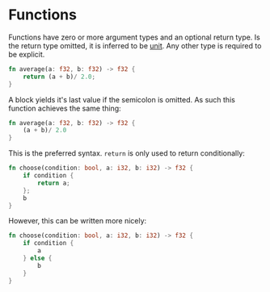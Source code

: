 # Functions
Functions have zero or more argument types and an optional return type. Is the return type omitted, it is inferred to be [unit](./primitives/unit.md). Any other type is required to be explicit.
```rs
fn average(a: f32, b: f32) -> f32 {
    return (a + b)/ 2.0;
}
```
A block yields it's last value if the semicolon is omitted. As such this function achieves the same thing:
```rs
fn average(a: f32, b: f32) -> f32 {
    (a + b)/ 2.0
}
```
This is the preferred syntax. `return` is only used to return conditionally:
```rs
fn choose(condition: bool, a: i32, b: i32) -> f32 {
    if condition {
        return a;
    };
    b
}
```
However, this can be written more nicely:
```rs
fn choose(condition: bool, a: i32, b: i32) -> f32 {
    if condition {
        a
    } else {
        b
    }
}
```
